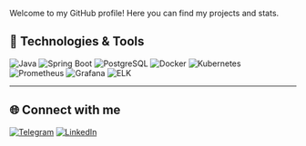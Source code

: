 Welcome to my GitHub profile! Here you can find my projects and stats.

## 🚀 Technologies & Tools
![Java](https://img.shields.io/badge/-Java-007396?style=flat-square&logo=java&logoColor=white)
![Spring Boot](https://img.shields.io/badge/-Spring%20Boot-6DB33F?style=flat-square&logo=spring&logoColor=white)
![PostgreSQL](https://img.shields.io/badge/-PostgreSQL-316192?style=flat-square&logo=postgresql&logoColor=white)
![Docker](https://img.shields.io/badge/-Docker-2496ED?style=flat-square&logo=docker&logoColor=white)
![Kubernetes](https://img.shields.io/badge/-Kubernetes-326CE5?style=flat-square&logo=kubernetes&logoColor=white)
![Prometheus](https://img.shields.io/badge/-Prometheus-E6522C?style=flat-square&logo=prometheus&logoColor=white)
![Grafana](https://img.shields.io/badge/-Grafana-F46800?style=flat-square&logo=grafana&logoColor=white)
![ELK](https://img.shields.io/badge/-ELK-005571?style=flat-square&logo=elastic&logoColor=white)

---

## 🌐 Connect with me
[![Telegram](https://img.shields.io/badge/Telegram-0088CC?style=flat-square&logo=telegram&logoColor=white)](https://t.me/cdeki)
[![LinkedIn](https://img.shields.io/badge/LinkedIn-0A66C2?style=flat-square&logo=linkedin&logoColor=white)](https://linkedin.com/in/vladislavkolomytsev)
